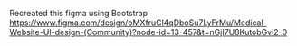 Recreated this figma using Bootstrap
https://www.figma.com/design/oMXfruCl4qDboSu7LyFrMu/Medical-Website-UI-design-(Community)?node-id=13-457&t=nGjI7U8KutobGvi2-0
